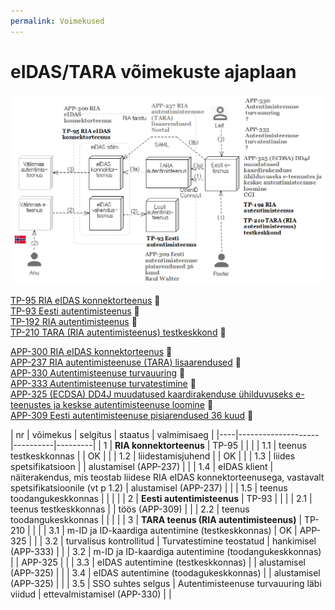 ```yaml
---
permalink: Voimekused
---
```


# eIDAS/TARA võimekuste ajaplaan

<img src='img/PLAAN-1.PNG' style='width: 800px;'>

[TP-95 RIA eIDAS konnektorteenus](https://jira.ria.ee/projects/TP/issues/TP-95) &#128273;<br>
[TP-93 Eesti autentimisteenus](https://jira.ria.ee/projects/TP/issues/TP-93) &#128273;<br>
[TP-192 RIA autentimisteenus](https://jira.ria.ee/projects/TP/issues/TP-192) &#128273;<br>
[TP-210 TARA (RIA autentimisteenus) testkeskkond](https://jira.ria.ee/projects/TP/issues/TP-210) &#128273;<br>

[APP-300 RIA eIDAS konnektorteenus](https://jira.ria.ee/browse/APP-300) &#128273;<br>
[APP-237 RIA autentimisteenuse (TARA) lisaarendused](https://jira.ria.ee/browse/APP-237) &#128273;<br>
[APP-330  Autentimisteenuse turvauuring](https://jira.ria.ee/browse/APP-330) &#128273;<br>
[APP-333 Autentimisteenuse turvatestimine](https://jira.ria.ee/browse/APP-333) &#128273;<br>
[APP-325 (ECDSA) DD4J muudatused kaardirakenduse ühilduvuseks e-teenustes ja keskse autentimisteenuse loomine](https://jira.ria.ee/browse/APP-325) &#128273;<br>
[APP-309 Eesti autentimisteenuse pisiarendused 36 kuud](https://jira.ria.ee/browse/APP-309) &#128273;

| nr | võimekus | selgitus | staatus | valmimisaeg |
|----|--------------------|----------|---------|
| 1  | __RIA konnektorteenus__ | TP-95 |         |    |
| 1.1  | teenus testkeskkonnas |       | OK |    |
| 1.2  | liidestamisjuhend |           | OK  |    |
| 1.3  | liides spetsifikatsioon |     | alustamisel (APP-237) |    |
| 1.4  | eIDAS klient            | näiterakendus, mis teostab liidese RIA eIDAS konnektorteenusega, vastavalt spetsifikatsioonile (vt p 1.2) | alustamisel (APP-237) |    |
| 1.5  | teenus toodangukeskkonnas |     |    |    |
| 2    | __Eesti autentimisteenus__ | TP-93 |     |    |
| 2.1  | teenus testkeskkonnas   |   | töös (APP-309) |    |
| 2.2  | teenus toodangukeskkonnas |   |     |    |
| 3    | __TARA teenus (RIA autentimisteenus)__ | TP-210 |  |    |
| 3.1  | m-ID ja ID-kaardiga autentimine (testkeskkonnas) | OK  | APP-325 |    |
| 3.2  | turvalisus kontrollitud | Turvatestimine teostatud | hankimisel (APP-333) |    |
| 3.2  | m-ID ja ID-kaardiga autentimine (toodangukeskkonnas) |   | APP-325 |    |
| 3.3  | eIDAS autentimine (testkeskkonnas) |   | alustamisel (APP-325) |    |
| 3.4  | eIDAS autentimine (toodagukeskkonnas) |   | alustamisel (APP-325) |    |
| 3.5  | SSO suhtes selgus | Autentimisteenuse turvauuring läbi viidud | ettevalmistamisel (APP-330) |    |
